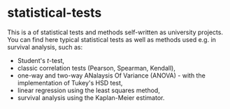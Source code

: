 # statistical-tests
This is a of statistical tests and methods self-written as university projects. You can find here typical statistical tests as well as methods used e.g. in survival analysis, such as:
*   Student's *t*-test,
*   classic correlation tests (Pearson, Spearman, Kendall),
*   one-way and two-way ANalaysis Of Variance (ANOVA) - with the implementation of Tukey's HSD test,
*   linear regression using the least squares method,
*   survival analysis using the Kaplan-Meier estimator.

